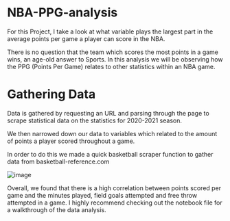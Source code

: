 # NBA-PPG-analysis

For this Project, I take a look at what variable plays the largest part in the average points per game a player can score in the NBA. 

There is no question that the team which scores the most points in a game wins, an age-old answer to Sports. In this analysis we will be observing how the PPG (Points Per Game) relates to other statistics within an NBA game. 

# Gathering Data

Data is gathered by requesting an URL and parsing through the page to scrape statistical data on the statistics for 2020-2021 season.

We then narrowed down our data to variables which related to the amount of points a player scored throughout a game. 

In order to do this we made a quick basketball scraper function to gather data from basketball-reference.com

![image](https://user-images.githubusercontent.com/70538240/156904060-1511d21f-8336-41d6-8c7b-3103539a6f7c.png)

Overall, we found that there is a high correlation between points scored per game and the minutes played, field goals attempted and free throw attempted in a game. I highly recommend checking out the notebook file for a walkthrough of the data analysis. 

